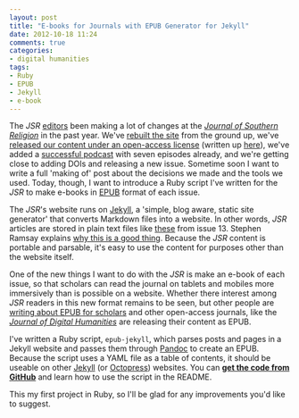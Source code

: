 ```yaml
---
layout: post
title: "E-books for Journals with EPUB Generator for Jekyll"
date: 2012-10-18 11:24
comments: true
categories: 
- digital humanities
tags:
- Ruby
- EPUB
- Jekyll
- e-book
---
```


The *JSR* [editors][] been making a lot of changes at the *[Journal of Southern Religion][]* in the past year. We've [rebuilt the site][] from the ground up, we've [released our content under an open-access license][] (written up [here][]), we've added a [successful podcast][] with seven episodes already, and we're getting close to adding DOIs and releasing a new issue. Sometime soon I want to write a full 'making of' post about the decisions we made and the tools we used. Today, though, I want to introduce a Ruby script I've written for the *JSR* to make e-books in [EPUB][] format of each issue.

The *JSR*'s website runs on [Jekyll][], a 'simple, blog aware, static 
site generator' that converts Markdown files into a website. In other 
words, *JSR* articles are stored in plain text files like [these][] from 
issue 13. Stephen Ramsay explains [why this is a good thing][].  Because 
the *JSR* content is portable and parsable, it's easy to use the content 
for purposes other than the website itself.

One of the new things I want to do with the *JSR* is make an e-book of 
each issue, so that scholars can read the journal on tablets and mobiles 
more immersively than is possible on a website. Whether there interest 
among *JSR* readers in this new format remains to be seen, but other 
people are [writing about EPUB for scholars][] and other open-access 
journals, like the *[Journal of Digital Humanities][]* are releasing 
their content as EPUB.

I've written a Ruby script, `epub-jekyll`, which parses posts and pages 
in a Jekyll website and passes them through [Pandoc][] to create an 
EPUB. Because the script uses a YAML file as a table of contents, it 
should be useable on other [Jekyll][] (or [Octopress][]) websites. You 
can **[get the code from GitHub][]** and learn how to use the script in 
the README.

This my first project in Ruby, so I'll be glad for any improvements 
you'd like to suggest.

  [editors]: http://jsr.fsu.edu/about/masthead.html
  [Journal of Southern Religion]: http://jsr.fsu.edu
  [rebuilt the site]: http://jsr.fsu.edu/blog/announcement/site-update.html
  [released our content under an open-access license]: http://jsr.fsu.edu/blog/announcement/open-access-license.html
  [here]: http://oaopenaccess.wordpress.com/2012/08/27/open-access-journal-of-southern-religion-adopts-creative-commons-attribution-license/
  [successful podcast]: http://jsr.fsu.edu/new-media/
  [EPUB]: http://idpf.org/epub
  [Jekyll]: http://jekyllrb.com/
  [these]: https://github.com/lmullen/jsr/tree/master/_source/issues/vol13
  [why this is a good thing]: http://stephenramsay.us/2011/06/13/back-to-the-roots-web-with-jekyll.html
  [writing about EPUB for scholars]: http://blogs.plos.org/mfenner/2011/01/23/beyond-the-pdf-%E2%80%A6-is-epub/
  [Journal of Digital Humanities]: http://journalofdigitalhumanities.org/
  [Pandoc]: johnmacfarlane.net/pandoc/
  [Octopress]: http://octopress.org/
  [get the code from GitHub]: https://github.com/lmullen/epub-jekyll
